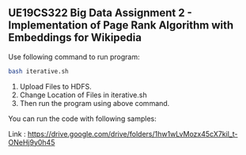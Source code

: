 <h2>UE19CS322 Big Data Assignment 2 - Implementation of Page Rank Algorithm with Embeddings for Wikipedia</h2>


Use following command to run program:

````Bash
bash iterative.sh
````

1. Upload Files to HDFS. 
2. Change Location of Files in iterative.sh
3. Then run the program using above command.

You can run the code with following samples:

Link : https://drive.google.com/drive/folders/1hw1wLvMozx45cX7kil_t-ONeHj9y0h45

